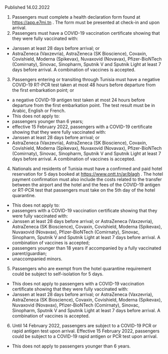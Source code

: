 Published 14.02.2022
1. Passengers must complete a health declaration form found at <a href="https://app.e7mi.tn">https://app.e7mi.tn</a> . The form must be presented at check-in and upon arrival.
2. Passengers must have a COVID-19 vaccination certificate showing that they were fully vaccinated with:
- Janssen at least 28 days before arrival; or
- AstraZeneca (Vaxzevria), AstraZeneca (SK Bioscience), Covaxin, Covishield, Moderna (Spikevax), Nuvaxovid (Novavax), Pfizer-BioNTech (Comirnaty), Sinovac, Sinopharm, Sputnik V and Sputnik Light at least 7 days before arrival. A combination of vaccines is accepted.
3. Passengers entering or transiting through Tunisia must have a negative COVID-19 RT-PCR test taken at most 48 hours before departure from the first embarkation point; or
- a negative COVID-19 antigen test taken at most 24 hours before departure from the first embarkation point. The test result must be in Arabic, English or French.
- This does not apply to:
- passengers younger than 6 years;
- effective 15 February 2022, passengers with a COVID-19 certificate showing that they were fully vaccinated with:
- Janssen at least 28 days before arrival; or
- AstraZeneca (Vaxzevria), AstraZeneca (SK Bioscience), Covaxin, Covishield, Moderna (Spikevax), Nuvaxovid (Novavax), Pfizer-BioNTech (Comirnaty), Sinovac, Sinopharm, Sputnik V and Sputnik Light at least 7 days before arrival. A combination of vaccines is accepted.
4. Nationals and residents of Tunisia must have a confirmed and paid hotel reservation for 5 days booked at <a href="https://www.ontt.tn/ar/blagh">https://www.ontt.tn/ar/blagh</a> . The hotel payment confirmation must also include the costs related to the transfer between the airport and the hotel and the fees of the COVID-19 antigen or RT-PCR test that passengers must take on the 5th day of the hotel quarantine.
- This does not apply to:
- passengers with a COVID-19 vaccination certificate showing that they were fully vaccinated with:
- Janssen at least 28 days before arrival; or
AstraZeneca (Vaxzevria), AstraZeneca (SK Bioscience), Covaxin, Covishield, Moderna (Spikevax), Nuvaxovid (Novavax), Pfizer-BioNTech (Comirnaty), Sinovac, Sinopharm, Sputnik V and Sputnik Light at least 7 days before arrival. A combination of vaccines is accepted;
- passengers younger than 18 years if accompanied by a fully vaccinated parent/guardian;
- unaccompanied minors.
5. Passengers who are exempt from the hotel quarantine requirement could be subject to self-isolation for 5 days.
- This does not apply to passengers with a COVID-19 vaccination certificate showing that they were fully vaccinated with:
- Janssen at least 28 days before arrival; or
AstraZeneca (Vaxzevria), AstraZeneca (SK Bioscience), Covaxin, Covishield, Moderna (Spikevax), Nuvaxovid (Novavax), Pfizer-BioNTech (Comirnaty), Sinovac, Sinopharm, Sputnik V and Sputnik Light at least 7 days before arrival. A combination of vaccines is accepted.
6. Until 14 February 2022, passengers are subject to a COVID-19 PCR or rapid antigen test upon arrival.
Effective 15 February 2022, passengers could be subject to a COVID-19 rapid antigen or PCR test upon arrival.
- This does not apply to passengers younger than 6 years.